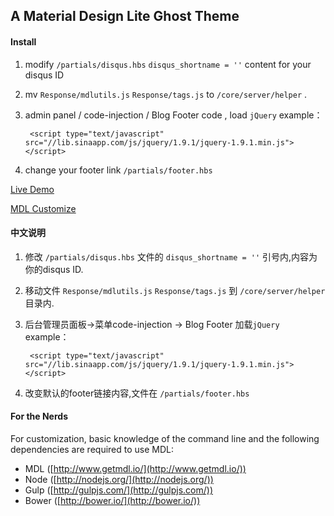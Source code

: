 ## A Material Design Lite Ghost Theme

#### Install  
1. modify `/partials/disqus.hbs`   `disqus_shortname = ''` content for your disqus ID  
2. mv `Response/mdlutils.js` `Response/tags.js` to `/core/server/helper` .  
3. admin panel / code-injection / Blog Footer code , load `jQuery`
example：   

        <script type="text/javascript" src="//lib.sinaapp.com/js/jquery/1.9.1/jquery-1.9.1.min.js"></script>

4. change your footer link `/partials/footer.hbs`

[Live Demo](https://suki.im)  

[MDL Customize](http://www.getmdl.io/customize/index.html)  


#### 中文说明
1. 修改  `/partials/disqus.hbs` 文件的  `disqus_shortname = ''`  引号内,内容为 你的disqus ID.
2. 移动文件 `Response/mdlutils.js` `Response/tags.js`  到 `/core/server/helper` 目录内.
3. 后台管理员面板->菜单code-injection -> Blog Footer 加载`jQuery`  
example：  

        <script type="text/javascript" src="//lib.sinaapp.com/js/jquery/1.9.1/jquery-1.9.1.min.js"></script>

4. 改变默认的footer链接内容,文件在 `/partials/footer.hbs`

#### For the Nerds  
For customization, basic knowledge of the command line and the following dependencies are required to use MDL:

- MDL ([http://www.getmdl.io/](http://www.getmdl.io/)) 
- Node ([http://nodejs.org/](http://nodejs.org/))
- Gulp ([http://gulpjs.com/](http://gulpjs.com/))
- Bower ([http://bower.io/](http://bower.io/)) 